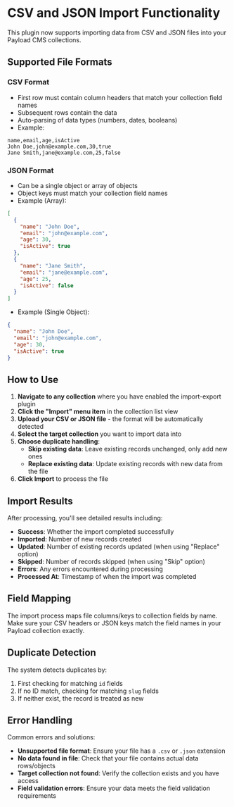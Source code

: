 # CSV and JSON Import Functionality

This plugin now supports importing data from CSV and JSON files into your Payload CMS collections.

## Supported File Formats

### CSV Format
- First row must contain column headers that match your collection field names
- Subsequent rows contain the data
- Auto-parsing of data types (numbers, dates, booleans)
- Example:
```csv
name,email,age,isActive
John Doe,john@example.com,30,true
Jane Smith,jane@example.com,25,false
```

### JSON Format
- Can be a single object or array of objects
- Object keys must match your collection field names
- Example (Array):
```json
[
  {
    "name": "John Doe",
    "email": "john@example.com",
    "age": 30,
    "isActive": true
  },
  {
    "name": "Jane Smith", 
    "email": "jane@example.com",
    "age": 25,
    "isActive": false
  }
]
```

- Example (Single Object):
```json
{
  "name": "John Doe",
  "email": "john@example.com", 
  "age": 30,
  "isActive": true
}
```

## How to Use

1. **Navigate to any collection** where you have enabled the import-export plugin
2. **Click the "Import" menu item** in the collection list view
3. **Upload your CSV or JSON file** - the format will be automatically detected
4. **Select the target collection** you want to import data into
5. **Choose duplicate handling**:
   - **Skip existing data**: Leave existing records unchanged, only add new ones
   - **Replace existing data**: Update existing records with new data from the file
6. **Click Import** to process the file

## Import Results

After processing, you'll see detailed results including:
- **Success**: Whether the import completed successfully
- **Imported**: Number of new records created
- **Updated**: Number of existing records updated (when using "Replace" option)
- **Skipped**: Number of records skipped (when using "Skip" option)
- **Errors**: Any errors encountered during processing
- **Processed At**: Timestamp of when the import was completed

## Field Mapping

The import process maps file columns/keys to collection fields by name. Make sure your CSV headers or JSON keys match the field names in your Payload collection exactly.

## Duplicate Detection

The system detects duplicates by:
1. First checking for matching `id` fields
2. If no ID match, checking for matching `slug` fields
3. If neither exist, the record is treated as new

## Error Handling

Common errors and solutions:
- **Unsupported file format**: Ensure your file has a `.csv` or `.json` extension
- **No data found in file**: Check that your file contains actual data rows/objects
- **Target collection not found**: Verify the collection exists and you have access
- **Field validation errors**: Ensure your data meets the field validation requirements